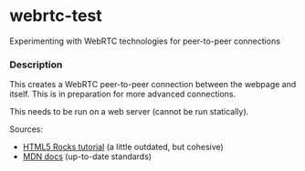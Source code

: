 # webrtc-test
Experimenting with WebRTC technologies for peer-to-peer connections

### Description
This creates a WebRTC peer-to-peer connection between the webpage and itself. This is in preparation for more advanced connections.

This needs to be run on a web server (cannot be run statically).

Sources:

- [HTML5 Rocks tutorial](https://www.html5rocks.com/en/tutorials/webrtc/basics/) (a little outdated, but cohesive)
- [MDN docs](https://developer.mozilla.org/en-US/docs/Web/API/RTCPeerConnection) (up-to-date standards)
